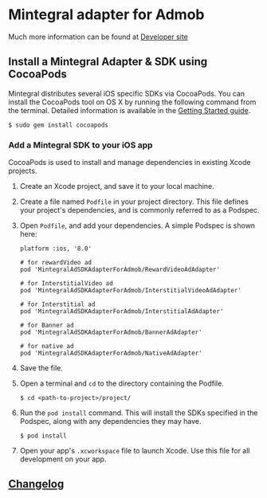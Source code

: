 # Mintegral adapter for Admob

Much more information can be found at [Developer site]( http://cdn-adn.rayjump.com/cdn-adn/v2/markdown_v2/index.html?file=sdk-m_sdk_admob-ios&lang=en.)

## Install a Mintegral Adapter & SDK using CocoaPods


Mintegral distributes several iOS specific SDKs via CocoaPods.
You can install the CocoaPods tool on OS X by running the following command from
the terminal. Detailed information is available in the [Getting Started
guide](https://guides.cocoapods.org/using/getting-started.html#getting-started).

```
$ sudo gem install cocoapods
```

### Add a Mintegral SDK to your iOS app

CocoaPods is used to install and manage dependencies in existing Xcode projects.

1. Create an Xcode project, and save it to your local machine.
2. Create a file named `Podfile` in your project directory. This file defines
   your project's dependencies, and is commonly referred to as a Podspec.
3. Open `Podfile`, and add your dependencies. A simple Podspec is shown here:

    ```
    platform :ios, '8.0'
    
    # for rewardVideo ad
    pod 'MintegralAdSDKAdapterForAdmob/RewardVideoAdAdapter' 

    # for InterstitialVideo ad
    pod 'MintegralAdSDKAdapterForAdmob/InterstitialVideoAdAdapter' 

    # for Interstitial ad
    pod 'MintegralAdSDKAdapterForAdmob/InterstitialAdAdapter' 
    
    # for Banner ad
    pod 'MintegralAdSDKAdapterForAdmob/BannerAdAdapter' 
    
    # for native ad
    pod 'MintegralAdSDKAdapterForAdmob/NativeAdAdapter'
    
    ```

4. Save the file.
5. Open a terminal and `cd` to the directory containing the Podfile.

    ```
    $ cd <path-to-project>/project/
    ```

6. Run the `pod install` command. This will install the SDKs specified in the
   Podspec, along with any dependencies they may have.

    ```
    $ pod install
    ```

7. Open your app's `.xcworkspace` file to launch Xcode.
   Use this file for all development on your app.

## [Changelog](./CHANGELOG.md)


